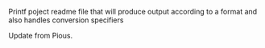 Printf poject readme file that will produce output according to a format and also handles conversion specifiers

Update from Pious.
